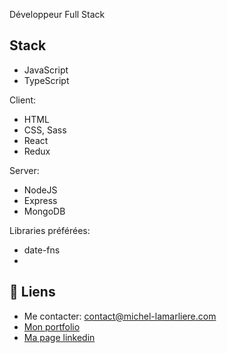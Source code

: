 Développeur Full Stack

## Stack

- JavaScript
- TypeScript

Client:
- HTML
- CSS, Sass
- React
- Redux

Server:
- NodeJS
- Express
- MongoDB

Libraries préférées:
- date-fns
- 
## 🔗 Liens
* Me contacter: contact@michel-lamarliere.com
* [Mon portfolio](https://michel-lamarliere.com/)
* [Ma page linkedin](https://www.linkedin.com/in/michel-lamarliere)

